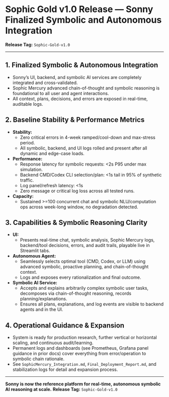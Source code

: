 Sophic Gold v1.0 Release — Sonny Finalized Symbolic and Autonomous Integration
==============================================================================

**Release Tag:** `Sophic-Gold-v1.0`

---

## 1. Finalized Symbolic & Autonomous Integration
- Sonny’s UI, backend, and symbolic AI services are completely integrated and cross-validated.
- Sophic Mercury advanced chain-of-thought and symbolic reasoning is foundational to all user and agent interactions.
- All context, plans, decisions, and errors are exposed in real-time, auditable logs.

## 2. Baseline Stability & Performance Metrics
- **Stability:**
    - Zero critical errors in 4-week ramped/cool-down and max-stress period.
    - All symbolic, backend, and UI logs rolled and present after all dynamic and edge-case loads.
- **Performance:**
    - Response latency for symbolic requests: <2s P95 under max simulation.
    - Backend CMD/Codex CLI selection/plan: <1s tail in 95% of synthetic traffic.
    - Log panel/refresh latency: <1s
    - Zero message or critical log loss across all tested runs.
- **Capacity:**
    - Sustained >=100 concurrent chat and symbolic NLU/computation ops across week-long window, no degradation detected.

## 3. Capabilities & Symbolic Reasoning Clarity
- **UI:**
    - Presents real-time chat, symbolic analysis, Sophic Mercury logs, backend/tool decisions, errors, and audit trails, playable live in Streamlit tabs.
- **Autonomous Agent:**
    - Seamlessly selects optimal tool (CMD, Codex, or LLM) using advanced symbolic, proactive planning, and chain-of-thought context.
    - Logs and exposes every rationalization and final outcome.
- **Symbolic AI Service:**
    - Accepts and explains arbitrarily complex symbolic user tasks, decomposes via chain-of-thought reasoning, records planning/explanations.
    - Ensures all plans, explanations, and log events are visible to backend agents and in the UI.

## 4. Operational Guidance & Expansion
- System is ready for production research, further vertical or horizontal scaling, and continuous audit/learning.
- Permanent logs and dashboards (see Prometheus, Grafana panel guidance in prior docs) cover everything from error/operation to symbolic chain rationale.
- See `SophicMercury_Integration.md`, `Final_Deployment_Report.md`, and stabilization logs for detail and expansion process.

---

**Sonny is now the reference platform for real-time, autonomous symbolic AI reasoning at scale.**
**Release Tag:** `Sophic-Gold-v1.0`
